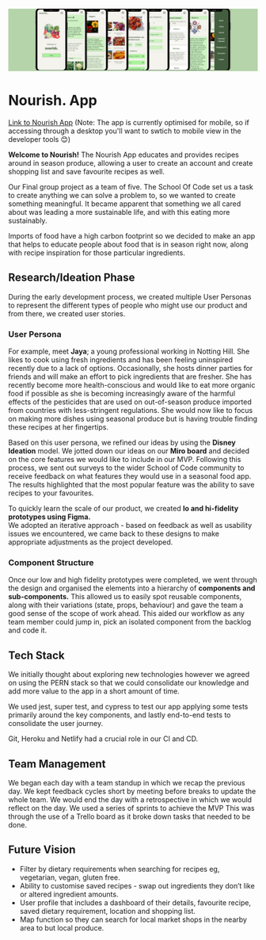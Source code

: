 <img src='https://github.com/SchoolOfCode/final-project-repo-restful-journey/blob/main/Untitled%20design.png' alt="banner"></img>

# Nourish. App
[Link to Nourish App](https://seasonal-food.netlify.app/) (Note: The app is currently optimised for mobile, so if accessing through a desktop you'll want to swtich to mobile view in the developer tools 😊)

**Welcome to Nourish!** 
The Nourish App educates and provides recipes around in season produce, allowing a user to create an account and create shopping list and save favourite recipes as well. 

Our Final group project as a team of five. 
The School Of Code set us a task to create anything we can solve a problem to, 
so we wanted to create something meaningful. It became apparent that something
we all cared about was leading a more sustainable life, and with this eating more sustainably.

Imports of food have a high carbon footprint so we decided to make an app that 
helps to educate people about food that is in season right now, along with recipe
inspiration for those particular ingredients. 

## Research/Ideation Phase

During the early development process, we created multiple User Personas to represent the
different types of people who might use our product and from there, we created 
user stories.

### User Persona
For example, meet **Jaya**; a young professional working in Notting Hill. She likes 
to cook using fresh ingredients and has been feeling uninspired recently due to a 
lack of options. Occasionally, she hosts dinner parties for friends and will make 
an effort to pick ingredients that are fresher. She has recently become more 
health-conscious and would like to eat more organic food if possible as she is 
becoming increasingly aware of the harmful effects of the pesticides that are 
used on out-of-season produce imported from countries with less-stringent regulations. She would now like to focus on making more dishes using seasonal produce but is having trouble finding these recipes at her fingertips.

Based on this user persona, we refined our ideas by using the **Disney Ideation** model.
We jotted down our ideas on our **Miro board** and decided on the core features we 
would like to include in our MVP. Following this process, we sent out surveys 
to the wider School of Code community to receive feedback on what features they
would use in a seasonal food app. The results highlighted that the most popular 
feature was the ability to save recipes to your favourites.

To quickly learn the scale of our product, we created **lo and hi-fidelity prototypes
using Figma.**  
We adopted an iterative approach - based on feedback as well as usability 
issues we encountered, we came back to these designs to make appropriate 
adjustments as the project developed.


### Component Structure
Once our low and high fidelity prototypes were completed, we went through the 
design and organised the elements into a hierarchy of **components and 
sub-components.** This allowed us to easily spot reusable components, along with 
their variations (state, props, behaviour) and gave the team a good sense of the
scope of work ahead. This aided our workflow as any team member could jump in, 
pick an isolated component from the backlog and code it.


## Tech Stack
We initially thought about exploring new technologies however we agreed on using
the PERN stack so that we could consolidate our knowledge and add more value to the 
app in a short amount of time.

We used jest, super test, and cypress to test our app applying some tests primarily
around the key components, and lastly end-to-end tests to consolidate the user journey.

Git, Heroku and Netlify had a crucial role in our CI and CD.

## Team Management
We began each day with a team standup in which we recap the previous day. We kept 
feedback cycles short by meeting before breaks to update the whole team. We would 
end the day with a retrospective in which we would reflect on the day.
We used a series of sprints to achieve the MVP This was through the use of a 
Trello board as it broke down tasks that needed to be done.

## Future Vision
- Filter by dietary requirements when searching for recipes eg, vegetarian, vegan, gluten free.
- Ability to customise saved recipes - swap out ingredients they don’t like or altered ingredient amounts. 
- User profile that includes a dashboard of their details, favourite recipe, saved dietary requirement, location and shopping list.
- Map function so they can search for local market shops in the nearby area to but local produce.

